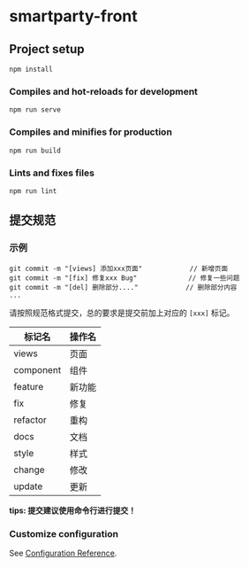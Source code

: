 # smartparty-front

## Project setup
```
npm install
```

### Compiles and hot-reloads for development
```
npm run serve
```

### Compiles and minifies for production
```
npm run build
```

### Lints and fixes files
```
npm run lint
```

## 提交规范

### 示例

```
git commit -m "[views] 添加xxx页面"            // 新增页面
git commit -m "[fix] 修复xxx Bug"             // 修复一些问题
git commit -m "[del] 删除部分...."            // 删除部分内容
...
```

请按照规范格式提交，总的要求是提交前加上对应的 `[xxx]` 标记。

标记名  | 操作名
------------- | -------------
views  | 页面
component  | 组件
feature  |   新功能
fix |   修复
refactor    |   重构
docs    |   文档
style   |   样式
change  |   修改
update  |   更新

**tips: 提交建议使用命令行进行提交！**

### Customize configuration
See [Configuration Reference](https://cli.vuejs.org/config/).
